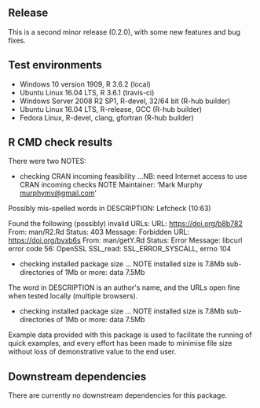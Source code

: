 ## Release
This is a second minor release (0.2.0), with some new features and bug fixes.

## Test environments
* Windows 10 version 1909, R 3.6.2 (local)
* Ubuntu Linux 16.04 LTS, R 3.6.1 (travis-ci)
* Windows Server 2008 R2 SP1, R-devel, 32/64 bit (R-hub builder)
* Ubuntu Linux 16.04 LTS, R-release, GCC (R-hub builder)
* Fedora Linux, R-devel, clang, gfortran (R-hub builder)

## R CMD check results
There were two NOTES:

* checking CRAN incoming feasibility ...NB: need Internet access to use CRAN
incoming checks
 NOTE
Maintainer: ‘Mark Murphy <murphymv@gmail.com>’

Possibly mis-spelled words in DESCRIPTION:
  Lefcheck (10:63)

Found the following (possibly) invalid URLs:
  URL: https://doi.org/b8b782
    From: man/R2.Rd
    Status: 403
    Message: Forbidden
  URL: https://doi.org/bvxb6s
    From: man/getY.Rd
    Status: Error
    Message: libcurl error code 56:
      	OpenSSL SSL_read: SSL_ERROR_SYSCALL, errno 104

* checking installed package size ... NOTE
  installed size is  7.8Mb
  sub-directories of 1Mb or more:
    data   7.5Mb
    
The word in DESCRIPTION is an author's name, and the URLs open fine when tested
locally (multiple browsers).

* checking installed package size ... NOTE
  installed size is  7.8Mb
  sub-directories of 1Mb or more:
    data   7.5Mb

Example data provided with this package is used to facilitate the running of
quick examples, and every effort has been made to minimise file size without
loss of demonstrative value to the end user.

## Downstream dependencies
There are currently no downstream dependencies for this package.
